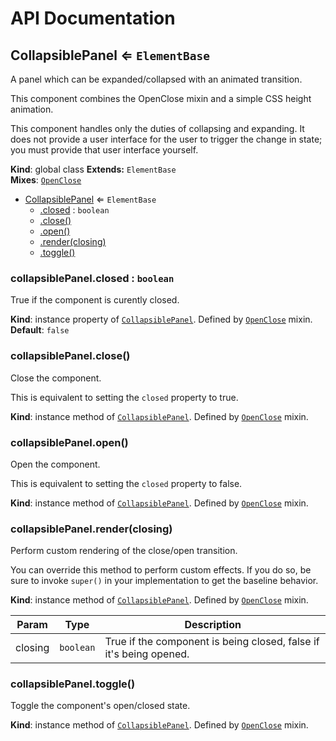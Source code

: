 # API Documentation
<a name="CollapsiblePanel"></a>
## CollapsiblePanel ⇐ <code>ElementBase</code>
A panel which can be expanded/collapsed with an animated transition.

This component combines the OpenClose mixin and a simple CSS height
animation.

This component handles only the duties of collapsing and expanding. It does
not provide a user interface for the user to trigger the change in state;
you must provide that user interface yourself.

  **Kind**: global class
**Extends:** <code>ElementBase</code>  
**Mixes**: <code>[OpenClose](../basic-component-mixins/docs/OpenClose.md)</code>
  

* [CollapsiblePanel](#CollapsiblePanel) ⇐ <code>ElementBase</code>
    * [.closed](#OpenClose+closed) : <code>boolean</code>
    * [.close()](#OpenClose+close)
    * [.open()](#OpenClose+open)
    * [.render(closing)](#OpenClose+render)
    * [.toggle()](#OpenClose+toggle)

<a name="OpenClose+closed"></a>
### collapsiblePanel.closed : <code>boolean</code>
True if the component is curently closed.

  **Kind**: instance property of <code>[CollapsiblePanel](#CollapsiblePanel)</code>. Defined by <code>[OpenClose](../basic-component-mixins/docs/OpenClose.md)</code> mixin.
**Default**: <code>false</code>  
<a name="OpenClose+close"></a>
### collapsiblePanel.close()
Close the component.

This is equivalent to setting the `closed` property to true.

  **Kind**: instance method of <code>[CollapsiblePanel](#CollapsiblePanel)</code>. Defined by <code>[OpenClose](../basic-component-mixins/docs/OpenClose.md)</code> mixin.
<a name="OpenClose+open"></a>
### collapsiblePanel.open()
Open the component.

This is equivalent to setting the `closed` property to false.

  **Kind**: instance method of <code>[CollapsiblePanel](#CollapsiblePanel)</code>. Defined by <code>[OpenClose](../basic-component-mixins/docs/OpenClose.md)</code> mixin.
<a name="OpenClose+render"></a>
### collapsiblePanel.render(closing)
Perform custom rendering of the close/open transition.

You can override this method to perform custom effects. If you do so,
be sure to invoke `super()` in your implementation to get the baseline
behavior.

  **Kind**: instance method of <code>[CollapsiblePanel](#CollapsiblePanel)</code>. Defined by <code>[OpenClose](../basic-component-mixins/docs/OpenClose.md)</code> mixin.

| Param | Type | Description |
| --- | --- | --- |
| closing | <code>boolean</code> | True if the component is being closed,        false if it's being opened. |

<a name="OpenClose+toggle"></a>
### collapsiblePanel.toggle()
Toggle the component's open/closed state.

  **Kind**: instance method of <code>[CollapsiblePanel](#CollapsiblePanel)</code>. Defined by <code>[OpenClose](../basic-component-mixins/docs/OpenClose.md)</code> mixin.
